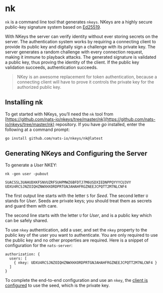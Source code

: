 # nk

`nk` is a command line tool that generates `nkeys`. NKeys are a highly secure public-key signature system based on [Ed25519](https://ed25519.cr.yp.to/).

With NKeys the server can verify identity without ever storing secrets on the server. The authentication system works by requiring a connecting client to provide its public key and digitally sign a challenge with its private key. The server generates a random challenge with every connection request, making it immune to playback attacks. The generated signature is validated a public key, thus proving the identity of the client. If the public key validation succeeds, authentication succeeds.

> NKey is an awesome replacement for token authentication, because a connecting client will have to prove it controls the private key for the authorized public key.

## Installing nk

To get started with NKeys, you’ll need the `nk` tool from [https://github.com/nats-io/nkeys/tree/master/nk](https://github.com/nats-io/nkeys/tree/master/nk) repository. If you have _go_ installed, enter the following at a command prompt:

```bash
go install github.com/nats-io/nkeys/nk@latest
```

## Generating NKeys and Configuring the Server

To generate a _User_ NKEY:

```shell
nk -gen user -pubout
```
```text
SUACSSL3UAHUDXKFSNVUZRF5UHPMWZ6BFDTJ7M6USDXIEDNPPQYYYCU3VY
UDXU4RCSJNZOIQHZNWXHXORDPRTGNJAHAHFRGZNEEJCPQTT2M7NLCNF4
```

The first output line starts with the letter `S` for _Seed_. The second letter `U` stands for _User_. Seeds are private keys; you should treat them as secrets and guard them with care.

The second line starts with the letter `U` for _User_, and is a public key which can be safely shared.

To use `nkey` authentication, add a user, and set the `nkey` property to the public key of the user you want to authenticate. You are only required to use the public key and no other properties are required. Here is a snippet of configuration for the `nats-server`:

```
authorization: {
  users: [
    { nkey: UDXU4RCSJNZOIQHZNWXHXORDPRTGNJAHAHFRGZNEEJCPQTT2M7NLCNF4 }
  ]
}
```

To complete the end-to-end configuration and use an `nkey`, the [client is configured](https://docs.nats.io/running-a-nats-service/configuration/securing\_nats/auth\_intro/nkey\_auth#client-configuration) to use the seed, which is the private key.

